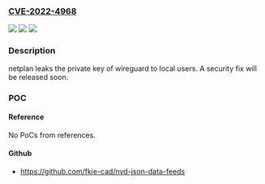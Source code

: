 ### [CVE-2022-4968](https://cve.mitre.org/cgi-bin/cvename.cgi?name=CVE-2022-4968)
![](https://img.shields.io/static/v1?label=Product&message=Netplan&color=blue)
![](https://img.shields.io/static/v1?label=Version&message=0%3C%3D%201.0%20&color=brighgreen)
![](https://img.shields.io/static/v1?label=Vulnerability&message=CWE-200&color=brighgreen)

### Description

netplan leaks the private key of wireguard to local users. A security fix will be released soon.

### POC

#### Reference
No PoCs from references.

#### Github
- https://github.com/fkie-cad/nvd-json-data-feeds

